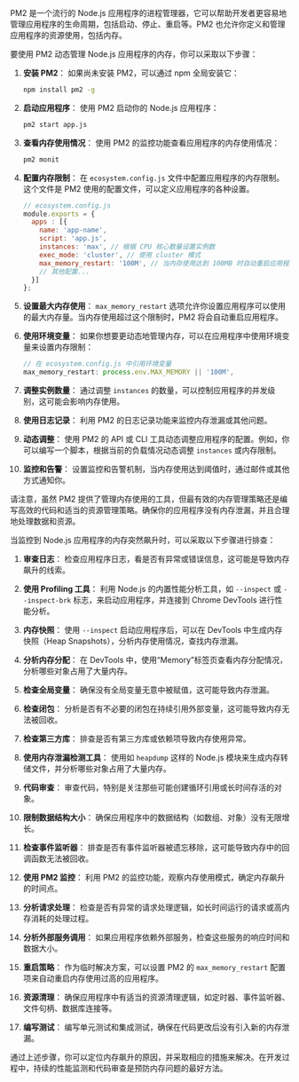 
PM2 是一个流行的 Node.js 应用程序的进程管理器，它可以帮助开发者更容易地管理应用程序的生命周期，包括启动、停止、重启等。PM2 也允许你定义和管理应用程序的资源使用，包括内存。

要使用 PM2 动态管理 Node.js 应用程序的内存，你可以采取以下步骤：

1. **安装 PM2**：
   如果尚未安装 PM2，可以通过 npm 全局安装它：
   ```sh
   npm install pm2 -g
   ```

2. **启动应用程序**：
   使用 PM2 启动你的 Node.js 应用程序：
   ```sh
   pm2 start app.js
   ```

3. **查看内存使用情况**：
   使用 PM2 的监控功能查看应用程序的内存使用情况：
   ```sh
   pm2 monit
   ```

4. **配置内存限制**：
   在 `ecosystem.config.js` 文件中配置应用程序的内存限制。这个文件是 PM2 使用的配置文件，可以定义应用程序的各种设置。

   ```javascript
   // ecosystem.config.js
   module.exports = {
     apps : [{
       name: 'app-name',
       script: 'app.js',
       instances: 'max', // 根据 CPU 核心数量设置实例数
       exec_mode: 'cluster', // 使用 cluster 模式
       max_memory_restart: '100M', // 当内存使用达到 100MB 时自动重启应用程序
       // 其他配置...
     }]
   };
   ```

5. **设置最大内存使用**：
   `max_memory_restart` 选项允许你设置应用程序可以使用的最大内存量。当内存使用超过这个限制时，PM2 将会自动重启应用程序。

6. **使用环境变量**：
   如果你想要更动态地管理内存，可以在应用程序中使用环境变量来设置内存限制：
   ```javascript
   // 在 ecosystem.config.js 中引用环境变量
   max_memory_restart: process.env.MAX_MEMORY || '100M',
   ```

7. **调整实例数量**：
   通过调整 `instances` 的数量，可以控制应用程序的并发级别，这可能会影响内存使用。

8. **使用日志记录**：
   利用 PM2 的日志记录功能来监控内存泄漏或其他问题。

9. **动态调整**：
   使用 PM2 的 API 或 CLI 工具动态调整应用程序的配置。例如，你可以编写一个脚本，根据当前的负载情况动态调整 `instances` 或内存限制。

10. **监控和告警**：
    设置监控和告警机制，当内存使用达到阈值时，通过邮件或其他方式通知你。

请注意，虽然 PM2 提供了管理内存使用的工具，但最有效的内存管理策略还是编写高效的代码和适当的资源管理策略。确保你的应用程序没有内存泄漏，并且合理地处理数据和资源。








当监控到 Node.js 应用程序的内存突然飙升时，可以采取以下步骤进行排查：

1. **审查日志**：
   检查应用程序日志，看是否有异常或错误信息，这可能是导致内存飙升的线索。

2. **使用 Profiling 工具**：
   利用 Node.js 的内置性能分析工具，如 `--inspect` 或 `--inspect-brk` 标志，来启动应用程序，并连接到 Chrome DevTools 进行性能分析。

3. **内存快照**：
   使用 `--inspect` 启动应用程序后，可以在 DevTools 中生成内存快照（Heap Snapshots），分析内存使用情况，查找内存泄漏。

4. **分析内存分配**：
   在 DevTools 中，使用“Memory”标签页查看内存分配情况，分析哪些对象占用了大量内存。

5. **检查全局变量**：
   确保没有全局变量无意中被赋值，这可能导致内存泄漏。

6. **检查闭包**：
   分析是否有不必要的闭包在持续引用外部变量，这可能导致内存无法被回收。

7. **检查第三方库**：
   排查是否有第三方库或依赖项导致内存使用异常。

8. **使用内存泄漏检测工具**：
   使用如 `heapdump` 这样的 Node.js 模块来生成内存转储文件，并分析哪些对象占用了大量内存。

9. **代码审查**：
   审查代码，特别是关注那些可能创建循环引用或长时间存活的对象。

10. **限制数据结构大小**：
    确保应用程序中的数据结构（如数组、对象）没有无限增长。

11. **检查事件监听器**：
    排查是否有事件监听器被遗忘移除，这可能导致内存中的回调函数无法被回收。

12. **使用 PM2 监控**：
    利用 PM2 的监控功能，观察内存使用模式，确定内存飙升的时间点。

13. **分析请求处理**：
    检查是否有异常的请求处理逻辑，如长时间运行的请求或高内存消耗的处理过程。

14. **分析外部服务调用**：
    如果应用程序依赖外部服务，检查这些服务的响应时间和数据大小。

15. **重启策略**：
    作为临时解决方案，可以设置 PM2 的 `max_memory_restart` 配置项来自动重启内存使用过高的应用程序。

16. **资源清理**：
    确保应用程序中有适当的资源清理逻辑，如定时器、事件监听器、文件句柄、数据库连接等。

17. **编写测试**：
    编写单元测试和集成测试，确保在代码更改后没有引入新的内存泄漏。

通过上述步骤，你可以定位内存飙升的原因，并采取相应的措施来解决。在开发过程中，持续的性能监测和代码审查是预防内存问题的最好方法。
